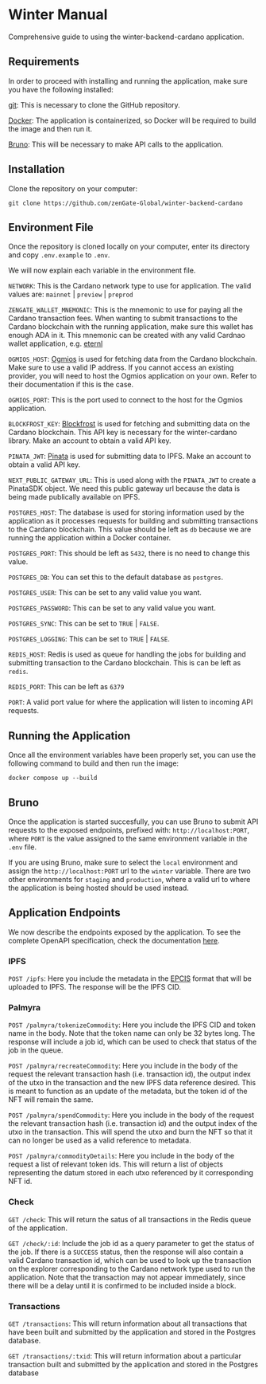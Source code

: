 # Winter Manual
Comprehensive guide to using the winter-backend-cardano application.

## Requirements
In order to proceed with installing and running the application, make sure you have the following installed:

[git](https://git-scm.com): This is necessary to clone the GitHub repository. 

[Docker](https://www.docker.com): The application is containerized, so Docker will be required to build the image and then run it.

[Bruno](https://www.usebruno.com): This will be necessary to make API calls to the application.

## Installation
Clone the repository on your computer:

`git clone https://github.com/zenGate-Global/winter-backend-cardano`

## Environment File
Once the repository is cloned locally on your computer, enter its directory and copy `.env.example` to `.env`.

We will now explain each variable in the environment file.

`NETWORK`: This is the Cardano network type to use for application. The valid values are: `mainnet` | `preview` | `preprod`

`ZENGATE_WALLET_MNEMONIC`: This is the mnemonic to use for paying all the Cardano transaction fees. When wanting to submit transactions to the Cardano blockchain with the running application, make sure this wallet has enough ADA in it. This mnemonic can be created with any valid Cardnao wallet application, e.g. [eternl](https://eternl.io/)

`OGMIOS_HOST`: [Ogmios](https://ogmios.dev) is used for fetching data from the Cardano blockchain. Make sure to use a valid IP address. If you cannot access an existing provider, you will need to host the Ogmios application on your own. Refer to their documentation if this is the case.

`OGMIOS_PORT`: This is the port used to connect to the host for the Ogmios application.

`BLOCKFROST_KEY`: [Blockfrost](https://blockfrost.io) is used for fetching and submitting data on the Cardano blockchain. This API key is necessary for the winter-cardano library. Make an account to obtain a valid API key.

`PINATA_JWT`: [Pinata]() is used for submitting data to IPFS. Make an account to obtain a valid API key.

`NEXT_PUBLIC_GATEWAY_URL`: This is used along with the `PINATA_JWT` to create a PinataSDK object. We need this public gateway url because the data is being made publically available on IPFS.

`POSTGRES_HOST`: The database is used for storing information used by the application as it processes requests for building and submitting transactions to the Cardano blockchain. This value should be left as `db` because we are running the application within a Docker container.

`POSTGRES_PORT`: This should be left as `5432`, there is no need to change this value.

`POSTGRES_DB`: You can set this to the default database as `postgres`.

`POSTGRES_USER`: This can be set to any valid value you want.

`POSTGRES_PASSWORD`: This can be set to any valid value you want.

`POSTGRES_SYNC`: This can be set to `TRUE` | `FALSE`.

`POSTGRES_LOGGING`: This can be set to `TRUE` | `FALSE`.

`REDIS_HOST`: Redis is used as queue for handling the jobs for building and submitting transaction to the Cardano blockchain. This is can be left as `redis`.

`REDIS_PORT`: This can be left as `6379`

`PORT`: A valid port value for where the application will listen to incoming API requests.

## Running the Application
Once all the environment variables have been properly set, you can use the following command to build and then run the image:

`docker compose up --build`

## Bruno
Once the application is started succesfully, you can use Bruno to submit API requests to the exposed endpoints, prefixed with: `http://localhost:PORT`, where `PORT` is the value assigned to the same environment variable in the `.env` file.

If you are using Bruno, make sure to select the `local` environment and assign the `http://localhost:PORT` url to the `winter` variable. There are two other environments for `staging` and `production`, where a valid url to where the application is being hosted should be used instead.

## Application Endpoints
We now describe the endpoints exposed by the application. To see the complete OpenAPI specification, check the documentation [here](https://palmyra-docs.vercel.app/docs/Backend/endpoints).

### IPFS
`POST /ipfs`: Here you include the metadata in the [EPCIS](https://www.gs1.org/standards/epcis) format that will be uploaded to IPFS. The response will be the IPFS CID.

### Palmyra
`POST /palmyra/tokenizeCommodity`: Here you include the IPFS CID and token name in the body. Note that the token name can only be 32 bytes long. The response will include a job id, which can be used to check that status of the job in the queue.

`POST /palmyra/recreateCommodity`: Here you include in the body of the request the relevant transaction hash (i.e. transaction id), the output index of the utxo in the transaction and the new IPFS data reference desired. This is meant to function as an update of the metadata, but the token id of the NFT will remain the same.

`POST /palmyra/spendCommodity`: Here you include in the body of the request the relevant transaction hash (i.e. transaction id) and the output index of the utxo in the transaction. This will spend the utxo and burn the NFT so that it can no longer be used as a valid reference to metadata.

`POST /palmyra/commodityDetails`: Here you include in the body of the request a list of relevant token ids. This will return a list of objects representing the datum stored in each utxo referenced by it corresponding NFT id.

### Check
`GET /check`: This will return the satus of all transactions in the Redis queue of the application. 

`GET /check/:id`: Include the job id as a query parameter to get the status of the job. If there is a `SUCCESS` status, then the response will also contain a valid Cardano transaction id, which can be used to look up the transaction on the explorer corresponding to the Cardano network type used to run the application. Note that the transaction may not appear immediately, since there will be a delay until it is confirmed to be included inside a block.

### Transactions
`GET /transactions`: This will return information about all transactions that have been built and submitted by the application and stored in the Postgres database.

`GET /transactions/:txid`: This will return information about a particular transaction built and submitted by the application and stored in the Postgres database

